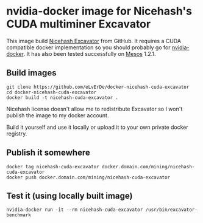 # nvidia-docker image for Nicehash's CUDA multiminer Excavator

This image build [Nicehash Excavator] from GitHub.
It requires a CUDA compatible docker implementation so you should probably go
for [nvidia-docker].
It has also been tested successfully on [Mesos] 1.2.1.

## Build images

```
git clone https://github.com/eLvErDe/docker-nicehash-cuda-excavator
cd docker-nicehash-cuda-excavator
docker build -t nicehash-cuda-excavator .
```

Nicehash license doesn't allow me to redistribute Excavator so I won't publish the image to my docker account.

Build it yourself and use it locally or upload it to your own private docker registry.

## Publish it somewhere

```
docker tag nicehash-cuda-excavator docker.domain.com/mining/nicehash-cuda-excavator
docker push docker.domain.com/mining/nicehash-cuda-excavator
```

## Test it (using locally built image)

```
nvidia-docker run -it --rm nicehash-cuda-excavator /usr/bin/excavator-benchmark
```

[Nicehash Excavator]: https://bitcointalk.org/index.php?topic=2021765.0
[nvidia-docker]: https://github.com/NVIDIA/nvidia-docker
[Mesos]: http://mesos.apache.org/documentation/latest/gpu-support/
